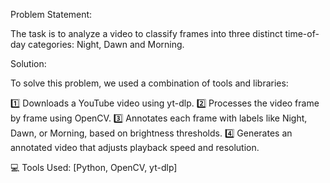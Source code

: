 Problem Statement:

The task is to analyze a video to classify frames into three distinct time-of-day categories: Night, Dawn and Morning. 

Solution:

To solve this problem, we used a combination of tools and libraries:

1️⃣ Downloads a YouTube video using yt-dlp.                                                                                                                                                                                                                                    2️⃣ Processes the video frame by frame using OpenCV.
3️⃣ Annotates each frame with labels like Night, Dawn, or Morning, based on brightness thresholds.
4️⃣ Generates an annotated video that adjusts playback speed and resolution.

💻 Tools Used: [Python, OpenCV, yt-dlp]
